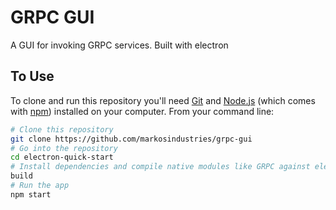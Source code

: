 # GRPC GUI

A GUI for invoking GRPC services. Built with electron

## To Use

To clone and run this repository you'll need [Git](https://git-scm.com) and [Node.js](https://nodejs.org/en/download/) (which comes with [npm](http://npmjs.com)) installed on your computer. From your command line:

```bash
# Clone this repository
git clone https://github.com/markosindustries/grpc-gui
# Go into the repository
cd electron-quick-start
# Install dependencies and compile native modules like GRPC against electron headers
build
# Run the app
npm start
```
